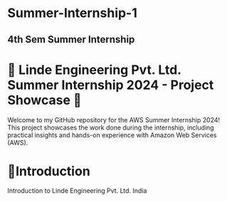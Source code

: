 # Summer-Internship-1
## 4th Sem Summer Internship
# 🌟 Linde Engineering Pvt. Ltd. Summer Internship 2024 - Project Showcase 🌟
Welcome to my GitHub repository for the AWS Summer Internship 2024! This project showcases the work done during the internship, including practical insights and hands-on experience with Amazon Web Services (AWS).
# 🚀Introduction
Introduction to Linde Engineering Pvt. Ltd. India 
